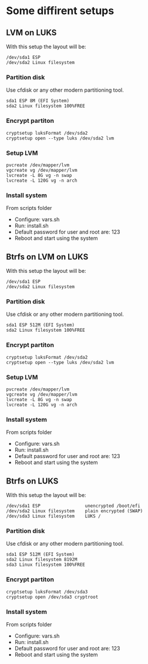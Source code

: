 # Some diffirent setups

## LVM on LUKS

With this setup the layout will be:

    /dev/sda1 ESP
    /dev/sda2 Linux filesystem

### Partition disk

Use cfdisk or any other modern partitioning tool.

    sda1 ESP 8M (EFI System)
    sda2 Linux filesystem 100%FREE

### Encrypt partiton

    cryptsetup luksFormat /dev/sda2
    cryptsetup open --type luks /dev/sda2 lvm

### Setup LVM

    pvcreate /dev/mapper/lvm
    vgcreate vg /dev/mapper/lvm
    lvcreate -L 8G vg -n swap
    lvcreate -L 120G vg -n arch

### Install system

From scripts folder
- Configure: vars.sh
- Run: install.sh
- Default password for user and root are: 123
- Reboot and start using the system

## Btrfs on LVM on LUKS

With this setup the layout will be:

    /dev/sda1 ESP
    /dev/sda2 Linux filesystem

### Partition disk

Use cfdisk or any other modern partitioning tool.

    sda1 ESP 512M (EFI System)
    sda2 Linux filesystem 100%FREE

### Encrypt partiton

    cryptsetup luksFormat /dev/sda2
    cryptsetup open --type luks /dev/sda2 lvm

### Setup LVM

    pvcreate /dev/mapper/lvm
    vgcreate vg /dev/mapper/lvm
    lvcreate -L 8G vg -n swap
    lvcreate -L 120G vg -n arch

### Install system

From scripts folder
- Configure: vars.sh
- Run: install.sh
- Default password for user and root are: 123
- Reboot and start using the system

## Btrfs on LUKS

With this setup the layout will be:

    /dev/sda1 ESP                 unencrypted /boot/efi
    /dev/sda2 Linux filesystem    plain encrypted (SWAP)
    /dev/sda3 Linux filesystem    LUKS /

### Partition disk

Use cfdisk or any other modern partitioning tool.

    sda1 ESP 512M (EFI System)
    sda2 Linux filesystem 8192M
    sda3 Linux filesystem 100%FREE

### Encrypt partiton

    cryptsetup luksFormat /dev/sda3
    cryptsetup open /dev/sda3 cryptroot

### Install system

From scripts folder
- Configure: vars.sh
- Run: install.sh
- Default password for user and root are: 123
- Reboot and start using the system
